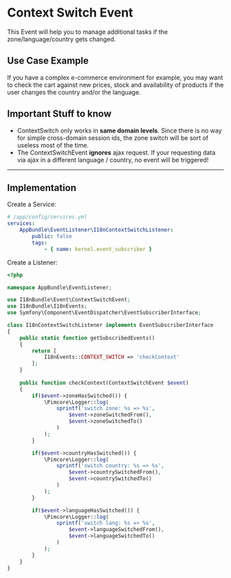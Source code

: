 # Context Switch Event
This Event will help you to manage additional tasks if the zone/language/country gets changed.

## Use Case Example
If you have a complex e-commerce environment for example, you may want to check the cart against new prices, stock and availability of products if the user changes the country and/or the language.

## Important Stuff to know
- ContextSwitch only works in **same domain levels**. Since there is no way for simple cross-domain session ids, the zone switch will be sort of useless most of the time. 
- The ContextSwitchEvent **ignores** ajax request. If your requesting data via ajax in a different language / country, no event will be triggered!

***

## Implementation

Create a Service:

```yaml
# /app/config/services.yml
services:
    AppBundle\EventListener\I18nContextSwitchListener:
        public: false
        tags:
            - { name: kernel.event_subscriber }
```

Create a Listener:

```php
<?php

namespace AppBundle\EventListener;

use I18nBundle\Event\ContextSwitchEvent;
use I18nBundle\I18nEvents;
use Symfony\Component\EventDispatcher\EventSubscriberInterface;

class I18nContextSwitchListener implements EventSubscriberInterface
{
    public static function getSubscribedEvents()
    {
        return [
            I18nEvents::CONTEXT_SWITCH => 'checkContext'
        ];
    }
    
    public function checkContext(ContextSwitchEvent $event)
    {
        if($event->zoneHasSwitched()) {
            \Pimcore\Logger::log(
                sprintf('switch zone: %s => %s',
                    $event->zoneSwitchedFrom(),
                    $event->zoneSwitchedTo()
                )
            );
        }

        if($event->countryHasSwitched()) {
            \Pimcore\Logger::log(
                sprintf('switch country: %s => %s',
                    $event->countrySwitchedFrom(),
                    $event->countrySwitchedTo()
                )
            );
        }

        if($event->languageHasSwitched()) {
            \Pimcore\Logger::log(
                sprintf('switch lang: %s => %s',
                    $event->languageSwitchedFrom(),
                    $event->languageSwitchedTo()
                )
            );
        }
    }
}
```